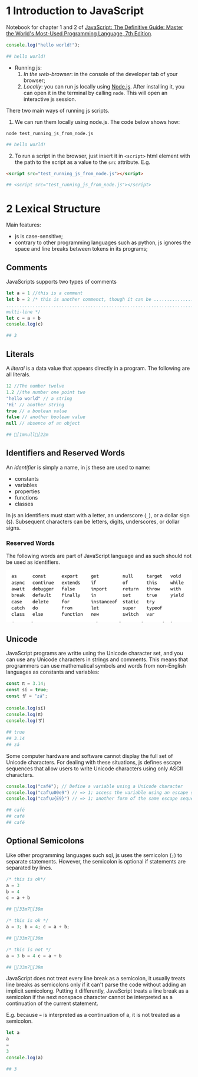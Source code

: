 # 1 Introduction to JavaScript

Notebook for chapter 1 and 2 of [JavaScript: The Definitive Guide: Master the World's Most-Used Programming Language, 7th Edition](https://www.oreilly.com/library/view/javascript-the-definitive/9781491952016/).

```javascript
console.log("hello world!");
```
```bash
## hello world!
```

* Running js:
  1. *In the web-browser*: in the console of the developer tab of your browser;
  2. *Locally*: you can run js locally using [Node.js](https://nodejs.org/en/). After installing it, you can open it in the terminal by calling `node`. This will open an interactive js session.

There two main ways of running js scripts.

1. We can run them locally using node.js. The code below shows how:

```shellscript
node test_running_js_from_node.js
```
```bash
## hello world!
```

2. To run a script in the browser, just insert it in `<script>` html element with the path to the script as a value to the `src` attribute. E.g.

```html
<script src="test_running_js_from_node.js"></script>
```
```bash
## <script src="test_running_js_from_node.js"></script>
```

# 2 Lexical Structure

Main features:
* js is case-sensitive;
* contrary to other programming languages such as python, js ignores the space and line breaks between tokens in its programs;

## Comments

JavaScripts supports two types of comments

```javascript
let a = 1 //this is a comment
let b = 2 /* this is another commenct, though it can be .......................
..............................................................................
multi-line */
let c = a + b
console.log(c)
```
```bash
## 3
```

## Literals

A *literal* is a data value that appears directly in a program. The following are all literals.

```javascript
12 //The number twelve
1.2 //the number one point two
"hello world" // a string
'Hi' // another string
true // a boolean value
false // another boolean value
null // absence of an object
```
```bash
## [1mnull[22m
```

## Identifiers and Reserved Words

An *identifier* is simply a name, in js these are used to name:
* constants
* variables
* properties
* functions
* classes

In js an identifiers must start with a letter, an underscore (`_`), or a dollar sign (`$`). Subsequent characters can be letters, digits, underscores, or dollar signs.

### Reserved Words

The following words are part of JavaScript language and as such should not be used as identifiers.

![Reserved words](figs/reserved_words.png)

## Unicode

JavaScript programs are writte using the Unicode character set, and you can use any Unicode characters in strings and comments. This means that programmers can use mathematical symbols and words from non-English languages as constants and variables:

```javascript
const π = 3.14;
const sí = true;
const ザ = "zá";

console.log(sí)
console.log(π)
console.log(ザ)
```
```bash
## true
## 3.14
## zá
```

Some computer hardware and software cannot display the full set of Unicode characters. For dealing with these situations, js defines escape sequences that allow users to write Unicode characters using only ASCII characters.

```javascript
console.log("café"); // Define a variable using a Unicode character
console.log("caf\u00e9") // => 1; access the variable using an escape sequence
console.log("caf\u{E9}") // => 1; another form of the same escape sequence
```
```bash
## café
## café
## café
```

## Optional Semicolons

Like other programming languages such sql, js uses the semicolon (`;`) to separate statements. However, the semicolon is optional if statements are separated by lines.

```javascript
/* this is ok*/
a = 3
b = 4
c = a + b
```
```bash
## [33m7[39m
```

```javascript
/* this is ok */
a = 3; b = 4; c = a + b;
```
```bash
## [33m7[39m
```

```javascript
/* this is not */
a = 3 b = 4 c = a + b
```
```bash
## [33m7[39m
```

JavaScript does not treat every line break as a semicolon, it usually treats line breaks as semicolons only if it can't parse the code without adding an implicit semicolong. Putting it differently, JavaScript treats a line break as a semicolon if the next nonspace character cannot be interpreted as a continuation of the current statement.

E.g. because `=` is interpreted as a continuation of a, it is not treated as a semicolon. 

```javascript
let a
a
=
3
console.log(a)
```
```bash
## 3
```